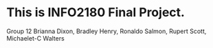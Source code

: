 # This is INFO2180 Final Project.
Group 12 
Brianna Dixon, Bradley Henry, Ronaldo Salmon, Rupert Scott, Michaelet-C Walters
